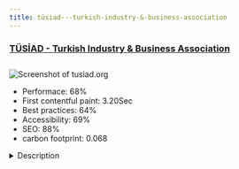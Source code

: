 ```yaml
---
title: tüsi̇ad---turkish-industry-&-business-association
---
```


<div style="height: 3rem">
  <a href="http://tusiad.org"><h3>TÜSİAD - Turkish Industry & Business Association</h3></a>
</div>
<img loading="lazy" src="/images/thumbs/tusiad.org.jpg" alt="Screenshot of tusiad.org" />
<ul>
  <li>Performace: 68%</li>
  <li>
    First contentful paint:
    3.20Sec
  </li>
  <li>Best practices: 64%</li>
  <li>Accessibility: 69%</li>
  <li>SEO: 88%</li>
  <li>carbon footprint: 0.068</li>
</ul>
<details>
  <summary>Description</summary>
  <p>TÜSİAD is a voluntary organization of Turkey's leading entrepreneurs and executives. Our work is focused to Turkey's global economic competitiveness promoting democracy, social progress and inclusive growth.
TÜSİAD is a voluntary business organization of leading entrepreneurs and executives of the business community of Turkey.

On account of the institutions represented by its members, TÜSİAD, has a significant representative capacity of the economic activity in Turkey in many spheres such as production, value added, formal employment and foreign trade.

TÜSİAD’s activities are aimed at creating a social order based on the competitive market economy, sustainable development, and participatory democracy.

Located in Istanbul, TÜSİAD has representative offices in Ankara, Washington, Brussels, Berlin, London, Paris and Beijing.

In the last decade, TÜSİAD has published 120 reports on various issues relevant to the business community.

In the last 5 years, it has formulated 300 position papers on various issues itheme build by optimumtheme. T3.  Responsive.</p>
</details>

